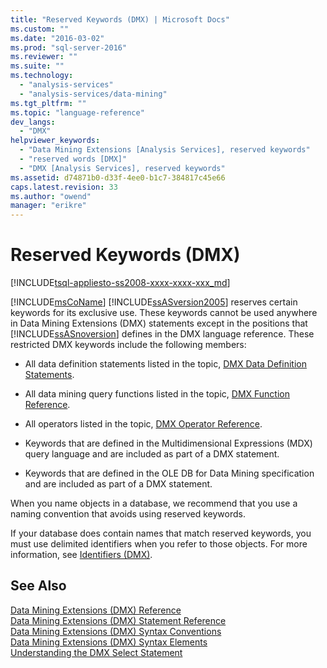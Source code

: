 ```yaml
---
title: "Reserved Keywords (DMX) | Microsoft Docs"
ms.custom: ""
ms.date: "2016-03-02"
ms.prod: "sql-server-2016"
ms.reviewer: ""
ms.suite: ""
ms.technology: 
  - "analysis-services"
  - "analysis-services/data-mining"
ms.tgt_pltfrm: ""
ms.topic: "language-reference"
dev_langs: 
  - "DMX"
helpviewer_keywords: 
  - "Data Mining Extensions [Analysis Services], reserved keywords"
  - "reserved words [DMX]"
  - "DMX [Analysis Services], reserved keywords"
ms.assetid: d74871b0-d33f-4ee0-b1c7-384817c45e66
caps.latest.revision: 33
ms.author: "owend"
manager: "erikre"
---
```

# Reserved Keywords (DMX)
[!INCLUDE[tsql-appliesto-ss2008-xxxx-xxxx-xxx_md](../a9retired/includes/tsql-appliesto-ss2008-xxxx-xxxx-xxx-md.md)]

  [!INCLUDE[msCoName](../a9notintoc/includes/msconame-md.md)] [!INCLUDE[ssASversion2005](../a9notintoc/includes/ssasversion2005-md.md)] reserves certain keywords for its exclusive use. These keywords cannot be used anywhere in Data Mining Extensions (DMX) statements except in the positions that [!INCLUDE[ssASnoversion](../a9notintoc/includes/ssasnoversion-md.md)] defines in the DMX language reference. These restricted DMX keywords include the following members:  
  
-   All data definition statements listed in the topic, [DMX Data Definition Statements](../dmx/dmx-statements-data-definition.md).  
  
-   All data mining query functions listed in the topic, [DMX Function Reference](../dmx/data-mining-extensions-dmx-function-reference.md).  
  
-   All operators listed in the topic, [DMX Operator Reference](../dmx/data-mining-extensions-dmx-operator-reference.md).  
  
-   Keywords that are defined in the Multidimensional Expressions (MDX) query language and are included as part of a DMX statement.  
  
-   Keywords that are defined in the OLE DB for Data Mining specification and are included as part of a DMX statement.  
  
 When you name objects in a database, we recommend that you use a naming convention that avoids using reserved keywords.  
  
 If your database does contain names that match reserved keywords, you must use delimited identifiers when you refer to those objects. For more information, see [Identifiers &#40;DMX&#41;](../dmx/identifiers-dmx.md).  
  
## See Also  
 [Data Mining Extensions &#40;DMX&#41; Reference](../dmx/data-mining-extensions-dmx-reference.md)   
 [Data Mining Extensions &#40;DMX&#41; Statement Reference](../dmx/data-mining-extensions-dmx-statements.md)   
 [Data Mining Extensions &#40;DMX&#41; Syntax Conventions](../dmx/data-mining-extensions-dmx-syntax-conventions.md)   
 [Data Mining Extensions &#40;DMX&#41; Syntax Elements](../dmx/data-mining-extensions-dmx-syntax-elements.md)   
 [Understanding the DMX Select Statement](../dmx/understanding-the-dmx-select-statement.md)  
  
  
